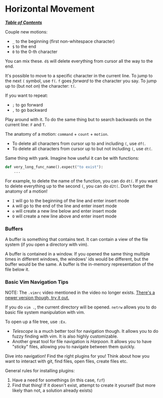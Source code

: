 # Horizontal Movement

[***Table of Contents***](./ToC.md)

Couple new motions:

- `_` to the beginning (first non-whitespace character)
- `$` to the end
- `0` to the 0-th character

You can mix these. `d$` will delete everything from cursor all the way to the
end.

It's possible to move to a specific character in the current line. To jump to
the next `(` symbol, use `f(`. `f` goes *forward* to the character you say. To
jump up to (but not *on*) the character: `t(`. 

If you want to repeat:
- `;` to go forward
- `,` to go backward

Play around with it. To do the same thing but to search backwards on the
current line: `F` and `T`.

The anatomy of a motion: `command` + `count` + `motion`. 

- To delete all characters from cursor up to and including `(`, use `df(`.
- To delete all characters from cursor up to but not including `(`, use `dt(`.

Same thing with yank. Imagine how useful it can be with functions:

```py
def very_long_func_name().expect("to exist"):
    ...
```

For example, to delete the name of the function, you can do `dt(`. If you want
to delete everything up to the second `(`, you can do `d2t(`. Don't forget the
anatomy of a motion!

- `I` will go to the beginning of the line and enter insert mode
- `A` will go to the end of the line and enter insert mode
- `o` will create a new line below and enter insert mode
- `O` will create a new line above and enter insert mode

### Buffers

A buffer is something that contains text. It can contain a view of the file
system (if you open a directory with vim).

A buffer is contained in a window. If you opened the same thing multiple times
in different windows, the windows' ids would be different, but the buffer would
be the same. A buffer is the in-memory representation of the file below it.

### Basic Vim Navigation Tips

NOTE: The `.vimrc` video mentioned in the video no longer exists. [There's a
newer version though, try it out.](https://www.youtube.com/watch?v=w7i4amO_zaE)

If you do `vim .`, the current directory will be opened. `netrw` allows you
to do basic file system manipulation with vim.

To open up a file tree, use `:Ex`.

- *Telescope* is a much better tool for navigation though. It allows you to do
fuzzy finding with vim. It is also highly customizable.
- Another great tool for file navigation is *Harpoon*. It allows you to have
"sticky" files, allowing you to navigate between them quickly.

Dive into navigation! Find the right plugins for you! Think about how you want
to interact with git, find files, open files, create files etc.

General rules for installing plugins:
1. Have a need for somethings (in this case, `fzf`)
1. Find that thing! If it doesn't exist, attempt to create it yourself (but
   more likely than not, a solution already exists)
